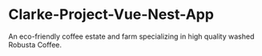 # Clarke-Project-Vue-Nest-App
An eco-friendly coffee estate and farm specializing in high quality washed Robusta Coffee.
